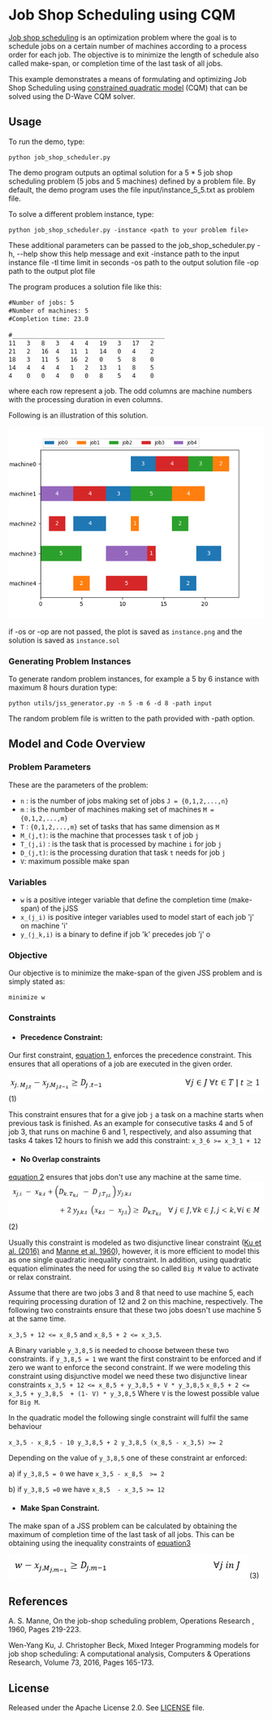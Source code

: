 # Job Shop Scheduling using CQM

[Job shop scheduling](https://en.wikipedia.org/wiki/Job-shop_scheduling) is an
optimization problem where the goal is to schedule jobs on a certain number of
machines according to a process order for each job.
The objective is to minimize the length of schedule also called make-span, or 
completion time of the last task of all jobs.

This example demonstrates a means of formulating and optimizing Job Shop 
Scheduling using [constrained quadratic model](
https://docs.ocean.dwavesys.com/en/stable/concepts/cqm.html#cqm-sdk) (CQM) that
can be solved using the D-Wave CQM solver.

## Usage

To run the demo, type:

    python job_shop_scheduler.py

The demo program outputs an optimal solution for a 5 * 5 job shop scheduling 
problem (5 jobs and 5 machines) defined by a problem file.  By default,
the demo program uses the file input/instance_5_5.txt as problem file.

To solve a different problem instance, type:

    python job_shop_scheduler.py -instance <path to your problem file>

These additional parameters can be passed to the job_shop_scheduler.py
  -h, --help    show this help message and exit
  -instance     path to the input instance file
  -tl           time limit in seconds
  -os           path to the output solution file
  -op           path to the output plot file


The program produces a solution file like this:

```
#Number of jobs: 5
#Number of machines: 5
#Completion time: 23.0

#__________________________________________
11   3   8   3   4   4   19   3   17   2
21   2   16  4   11  1   14   0   4    2
18   3   11  5   16  2   0    5   8    0
14   4   4   4   1   2   13   1   8    5
4    0   0   4   0   0   8    5   4    0
```
where each row represent a job. The odd columns are machine numbers with the
processing duration in even columns. 

Following is an illustration of this solution. 


![Example Solution](_static/instance5_5.png)

if -os or -op are not passed, the plot is saved as `instance.png` 
and the solution is saved as `instance.sol`

### Generating Problem Instances

To generate random problem instances, for example a 5 by 6 instance
with maximum 8 hours duration type:

    python utils/jss_generator.py -n 5 -m 6 -d 8 -path input

The random problem file is written to the path provided with -path option.


## Model and Code Overview

### Problem Parameters

These are the parameters of the problem:


- `n` : is the number of jobs making set of jobs `J = {0,1,2,...,n}`
- `m` : is the number of machines making set of machines `M = {0,1,2,...,m}`
- `T` : `{0,1,2,...,m}` set of tasks that has same dimension as `M`
- `M_(j,t)`:  is the machine that processes task `t` of job `j`
- `T_(j,i)`  : is the task that is processed by machine `i` for job `j` 
- `D_(j,t)`:  is the processing duration that task `t` needs for job `j`
- `V`:  maximum possible make span

### Variables

- `w` is a positive integer variable that define the completion time (make-span)
of the jJSS
- `x_(j_i)` is positive integer variables used to model start of each job 'j' on
  machine 'i'
- `y_(j_k,i)` is a binary to define if job 'k' precedes job 'j' o

### Objective

Our objective is to minimize the make-span of the given JSS problem and is simply 
stated as:

```
minimize w
```

### Constraints
- #### Precedence Constraint:

Our first constraint, [equation 1](#eq2), enforces the precedence constraint.
This ensures that all operations of a job are executed in the given order.

![equation1](_static/eq1.png)          (1)

This constraint ensures that for a give job `j` a task on a machine starts when
previous task is finished. As an example for consecutive tasks 4 and 5 of 
job 3, that runs on machine 6 and 1, respectively, and also assuming that 
tasks 4 takes 12 hours to finish we add this constraint:
`x_3_6 >= x_3_1 + 12`

- #### No Overlap constraints
[equation 2](#eq2) ensures that jobs don't use any machine at the same time. 
![eq2](_static/eq2.png)          (2)

Usually this constraint is modeled as two disjunctive linear constraint 
([Ku et al. (2016)](#Ku) and [Manne et al. 1960](#Manne)), however, it is more efficient to model this as one
single quadratic inequality constraint. 
In addition, using quadratic equation eliminates the need for using the so called 
`Big M` value to activate or relax constraint. 

Assume that there are two jobs 3 and 8 that need to use machine 5, each requiring 
processing duration of 12 and 2 on this machine, respectively.
The following two constraints ensure that these two jobs doesn't use machine 5 
at the same time. 

`x_3,5 + 12 <= x_8,5` and `x_8,5 + 2 <= x_3,5`.

A Binary variable `y_3,8,5` is needed to choose between these two constraints. 
if `y_3,8,5 = 1` we want the first constraint to be enforced and if zero we want
to enforce the second constraint.
If we were modeling this constraint using disjunctive model we need these two
disjunctive linear constraints 
`x_3,5 + 12 <= x_8,5 + y_3,8,5 + V * y_3,8,5`
`x_8,5 + 2 <= x_3,5 + y_3,8,5  + (1- V) * y_3,8,5`
Where `V` is the lowest possible value for `Big M`. 


In the quadratic model the following single constraint will fulfil the same
behaviour

`x_3,5 - x_8,5 - 10 y_3,8,5 + 2 y_3,8,5 (x_8,5 - x_3,5) >= 2`

Depending on the value of `y_3,8,5` one of these constraint ar enforced:

   a) if  `y_3,8,5 = 0` we have `x_3,5 - x_8,5  >= 2` 

   b) if `y_3,8,5 =0`  we have `x_8,5  - x_3,5 >= 12`


- #### Make Span Constraint. 
The make span  of a JSS problem can be calculated by obtaining the maximum of 
completion time of the last task of all jobs. This can be obtaining using the 
inequality constraints of [equation3](#eq3)

![eq3](_static/eq3.png)          (3)

## References

<a id="Manne"></a>
A. S. Manne, On the job-shop scheduling problem, Operations Research , 1960, 
Pages 219-223.


<a id="Ku"></a>
Wen-Yang Ku, J. Christopher Beck, Mixed Integer Programming models for job 
shop scheduling: A computational analysis, Computers & Operations Research,
Volume 73, 2016, Pages 165-173.


## License

Released under the Apache License 2.0. See [LICENSE](LICENSE) file.

